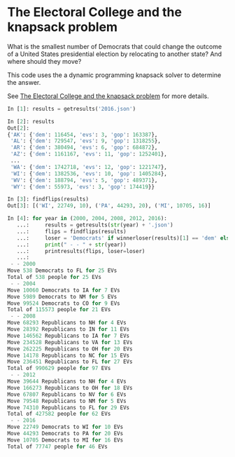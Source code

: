 # The Electoral College and the knapsack problem

What is the smallest number of Democrats that could change the outcome of a
United States presidential election by relocating to another state? And where
should they move?

This code uses the a dynamic programming knapsack solver to determine the
answer.

See [The Electoral College and the knapsack
problem](http://mike.place/2017/electoralknapsack/) for more details.

```python
In [1]: results = getresults('2016.json')

In [2]: results
Out[2]:
{'AK': {'dem': 116454, 'evs': 3, 'gop': 163387},
 'AL': {'dem': 729547, 'evs': 9, 'gop': 1318255},
 'AR': {'dem': 380494, 'evs': 6, 'gop': 684872},
 'AZ': {'dem': 1161167, 'evs': 11, 'gop': 1252401},
 ...
 'WA': {'dem': 1742718, 'evs': 12, 'gop': 1221747},
 'WI': {'dem': 1382536, 'evs': 10, 'gop': 1405284},
 'WV': {'dem': 188794, 'evs': 5, 'gop': 489371},
 'WY': {'dem': 55973, 'evs': 3, 'gop': 174419}}

In [3]: findflips(results)
Out[3]: [('WI', 22749, 10), ('PA', 44293, 20), ('MI', 10705, 16)]

In [4]: for year in (2000, 2004, 2008, 2012, 2016):
   ...:     results = getresults(str(year) + '.json')
   ...:     flips = findflips(results)
   ...:     loser = 'Democrats' if winnerloser(results)[1] == 'dem' else 'Republicans'
   ...:     print(" - - " + str(year))
   ...:     printresults(flips, loser=loser)
   ...:
 - - 2000
Move 538 Democrats to FL for 25 EVs
Total of 538 people for 25 EVs
 - - 2004
Move 10060 Democrats to IA for 7 EVs
Move 5989 Democrats to NM for 5 EVs
Move 99524 Democrats to CO for 9 EVs
Total of 115573 people for 21 EVs
 - - 2008
Move 68293 Republicans to NH for 4 EVs
Move 28392 Republicans to IN for 11 EVs
Move 146562 Republicans to IA for 7 EVs
Move 234528 Republicans to VA for 13 EVs
Move 262225 Republicans to OH for 20 EVs
Move 14178 Republicans to NC for 15 EVs
Move 236451 Republicans to FL for 27 EVs
Total of 990629 people for 97 EVs
 - - 2012
Move 39644 Republicans to NH for 4 EVs
Move 166273 Republicans to OH for 18 EVs
Move 67807 Republicans to NV for 6 EVs
Move 79548 Republicans to NM for 5 EVs
Move 74310 Republicans to FL for 29 EVs
Total of 427582 people for 62 EVs
 - - 2016
Move 22749 Democrats to WI for 10 EVs
Move 44293 Democrats to PA for 20 EVs
Move 10705 Democrats to MI for 16 EVs
Total of 77747 people for 46 EVs
```
